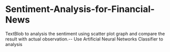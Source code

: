 # Sentiment-Analysis-for-Financial-News
TextBlob to analysis the sentiment using scatter plot graph and compare the result with actual observation.-- Use Artificial Neural Networks Classifier to analysis
